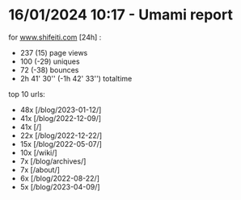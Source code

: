 # 16/01/2024 10:17 - Umami report
for www.shifeiti.com [24h] :

 - 237 (15) page views
 - 100 (-29) uniques
 - 72 (-38) bounces
 - 2h 41' 30'' (-1h 42' 33'') totaltime


top 10 urls:
 - 48x [/blog/2023-01-12/]
 - 41x [/blog/2022-12-09/]
 - 41x [/]
 - 22x [/blog/2022-12-22/]
 - 15x [/blog/2022-05-07/]
 - 10x [/wiki/]
 - 7x [/blog/archives/]
 - 7x [/about/]
 - 6x [/blog/2022-08-22/]
 - 5x [/blog/2023-04-09/]


